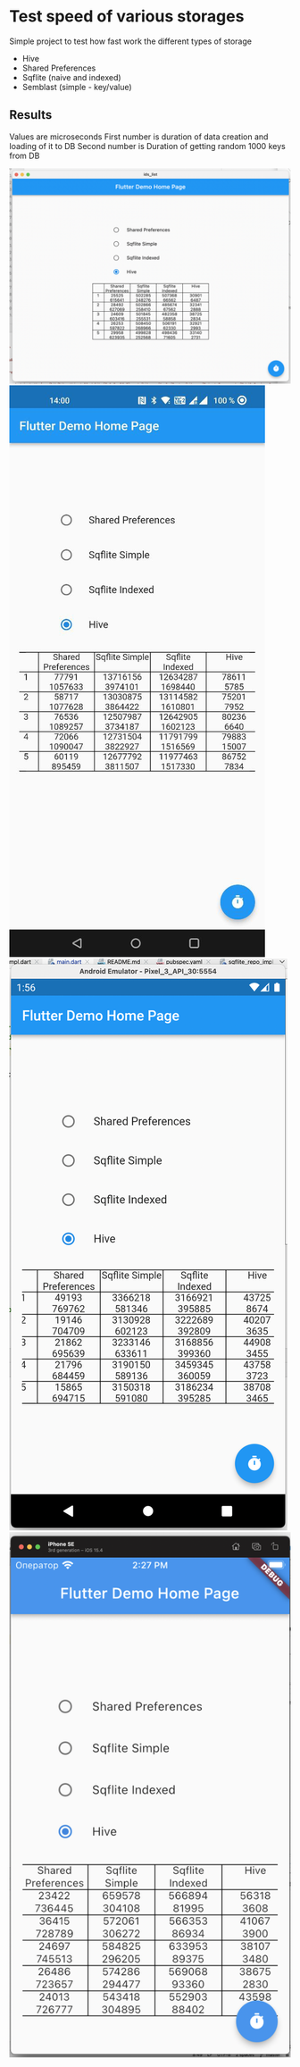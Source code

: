 # Test speed of various storages

Simple project to test how fast work the different types of storage

- Hive
- Shared Preferences
- Sqflite (naive and indexed)
- Semblast (simple - key/value)

## Results

Values are microseconds
First number is duration of data creation and loading of it to DB 
Second number is Duration of getting random 1000 keys from DB

![MacOs](/page/macos_m1.png "MacOs")
![Oneplus 9 Pro](/page/oneplus_9_pro.jpg "Oneplus 9 Pro")
![Pixel 3, Emulated](/page/pixel_3_emul.png "Pixel 3 Emulated")
![iPhone SE, Emulated, Debug mode](/page/iphone_se_emul_debug.png "iPhone SE Emulated Debug mode")
